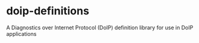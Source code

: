 # doip-definitions
A Diagnostics over Internet Protocol (DoIP) definition library for use in DoIP applications
